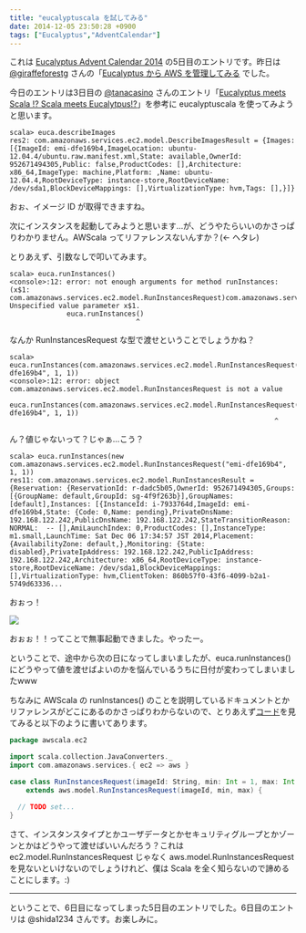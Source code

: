 ```yaml
---
title: "eucalyptuscala を試してみる"
date: 2014-12-05 23:50:28 +0900
tags: ["Eucalyptus","AdventCalendar"]
---
```

これは [Eucalyptus Advent Calendar 2014](http://www.adventar.org/calendars/547) の5日目のエントリです。昨日は [@giraffeforestg](https://twitter.com/giraffeforestg) さんの「[Eucalyptus から AWS を管理してみる](http://giraffeforestg.blog.fc2.com/blog-entry-189.html) でした。

今日のエントリは3日目の [@tanacasino](https://twitter.com/tanacasino) さんのエントリ「[Eucalyptus meets Scala !? Scala meets Eucalytpus!?](http://tanacasino.hatenablog.com/entry/2014/12/03/003900)」を参考に eucalyptuscala を使ってみようと思います。

<!--more-->

    scala> euca.describeImages
    res2: com.amazonaws.services.ec2.model.DescribeImagesResult = {Images: [{ImageId: emi-dfe169b4,ImageLocation: ubuntu-12.04.4/ubuntu.raw.manifest.xml,State: available,OwnerId: 952671494305,Public: false,ProductCodes: [],Architecture: x86_64,ImageType: machine,Platform: ,Name: ubuntu-12.04.4,RootDeviceType: instance-store,RootDeviceName: /dev/sda1,BlockDeviceMappings: [],VirtualizationType: hvm,Tags: [],}]}

おぉ、イメージ ID が取得できますね。

次にインスタンスを起動してみようと思います…が、どうやたらいいのかさっぱりわかりません。AWScala ってリファレンスないんすか？(← ヘタレ)

とりあえず、引数なしで叩いてみます。

    scala> euca.runInstances()
    <console>:12: error: not enough arguments for method runInstances: (x$1: com.amazonaws.services.ec2.model.RunInstancesRequest)com.amazonaws.services.ec2.model.RunInstancesResult.
    Unspecified value parameter x$1.
                  euca.runInstances()
                                   ^

なんか RunInstancesRequest な型で渡せということでしょうかね？

    scala> euca.runInstances(com.amazonaws.services.ec2.model.RunInstancesRequest("emi-dfe169b4", 1, 1))
    <console>:12: error: object com.amazonaws.services.ec2.model.RunInstancesRequest is not a value
                  euca.runInstances(com.amazonaws.services.ec2.model.RunInstancesRequest("emi-dfe169b4", 1, 1))
                                                                     ^

ん？値じゃないって？じゃぁ…こう？

    scala> euca.runInstances(new com.amazonaws.services.ec2.model.RunInstancesRequest("emi-dfe169b4", 1, 1))
    res11: com.amazonaws.services.ec2.model.RunInstancesResult = {Reservation: {ReservationId: r-dadc5b05,OwnerId: 952671494305,Groups: [{GroupName: default,GroupId: sg-4f9f263b}],GroupNames: [default],Instances: [{InstanceId: i-7933764d,ImageId: emi-dfe169b4,State: {Code: 0,Name: pending},PrivateDnsName: 192.168.122.242,PublicDnsName: 192.168.122.242,StateTransitionReason: NORMAL:  -- [],AmiLaunchIndex: 0,ProductCodes: [],InstanceType: m1.small,LaunchTime: Sat Dec 06 17:34:57 JST 2014,Placement: {AvailabilityZone: default,},Monitoring: {State: disabled},PrivateIpAddress: 192.168.122.242,PublicIpAddress: 192.168.122.242,Architecture: x86_64,RootDeviceType: instance-store,RootDeviceName: /dev/sda1,BlockDeviceMappings: [],VirtualizationType: hvm,ClientToken: 860b57f0-43f6-4099-b2a1-5749d63336...

おぉっ！

![](/images/eucalyptus.adventcalendar.2014.1205-01.png )

おぉぉ！！ってことで無事起動できました。やったー。

ということで、途中から次の日になってしまいましたが、euca.runInstances() にどうやって値を渡せばよいのかを悩んでいるうちに日付が変わってしまいましたwww

ちなみに AWScala の runInstances() のことを説明しているドキュメントとかリファレンスがどこにあるのかさっぱりわからないので、とりあえず[コード](https://github.com/seratch/AWScala/blob/develop/src/main/scala/awscala/ec2/Requests.scala#L6-L7)を見てみると以下のように書いてあります。

```scala
package awscala.ec2

import scala.collection.JavaConverters._
import com.amazonaws.services.{ ec2 => aws }

case class RunInstancesRequest(imageId: String, min: Int = 1, max: Int = 1)
    extends aws.model.RunInstancesRequest(imageId, min, max) {

  // TODO set...
}
```

さて、インスタンスタイプとかユーザデータとかセキュリティグループとかゾーンとかはどうやって渡せばいいんだろう？これは ec2.model.RunInstancesRequest じゃなく aws.model.RunInstancesRequest を見ないといけないのでしょうけれど、僕は Scala を全く知らないので諦めることにします。:)

----
ということで、6日目になってしまった5日目のエントリでした。6日目のエントリは @shida1234 さんです。お楽しみに。

